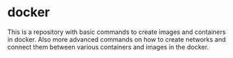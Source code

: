 # docker
This is a repository with basic commands to create images and containers in docker.  Also more advanced commands on how to create networks and connect them between various containers and images in the docker.
